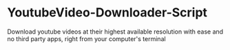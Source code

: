 # YoutubeVideo-Downloader-Script
Download youtube videos at their highest available resolution with ease and no third party apps, right from your computer's terminal

